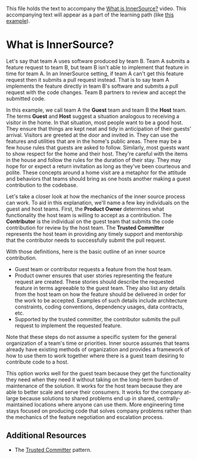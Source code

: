 This file holds the text to accompany the [What is InnerSource?](https://www.safaribooksonline.com/videos/introduction-to-innersource/9781492041504/9781492041504-video321608) video.
This accompanying text will appear as a part of the learning path (like [this example](https://www.safaribooksonline.com/learning-paths/learning-path-lean/9781491999738/9781491946527-/part01ch01.html)).

# What is InnerSource?

Let's say that team A uses software produced by team B.
Team A submits a feature request to team B, but team B isn't able to implement that feature in time for team A.
In an InnerSource setting, if team A can't get this feature request then it submits a pull request instead.
That is to say team A implements the feature directly in team B's software and submits a pull request with the code changes.
Team B partners to review and accept the submitted code.

In this example, we call team A the **Guest** team and team B the **Host** team.
The terms **Guest** and **Host** suggest a situation analogous to receiving a visitor in the home.
In that situation, most people want to be a good host.
They ensure that things are kept neat and tidy in anticipation of their guests' arrival.
Visitors are greeted at the door and invited in.
They can use the features and utilities that are in the home's public areas.
There may be a few house rules that guests are asked to follow.
Similarly, most guests want to show respect for the home and their host.
They're careful with the items in the house and follow the rules for the duration of their stay.
They may hope for or expect a return invitation as long as they've been courteous and polite.
These concepts around a home visit are a metaphor for the attitude and behaviors that teams should bring as one hosts another making a guest contribution to the codebase.

Let's take a closer look at how the mechanics of the inner source process can work.
To aid in this explanation, we'll name a few key individuals on the guest and host teams.
First, the **Product Owner** determines what functionality the host team is willing to accept as a contribution.
The **Contributor** is the individual on the guest team that submits the code contribution for review by the host team.
The **Trusted Committer** represents the host team in providing any timely support and mentorship that the contributor needs to successfully submit the pull request.

With those definitions, here is the basic outline of an inner source contribution.

* Guest team or contributor requests a feature from the host team.
* Product owner ensures that user stories representing the feature request are created.
These stories should describe the requested feature in terms agreeable to the guest team.
They also list any details from the host team on how the feature should be delivered in order for the work to be accepted.
Examples of such details include architecture constraints, coding conventions, dependency usages, data contracts, etc.
* Supported by the trusted committer, the contributor submits the pull request to implement the requested feature.

Note that these steps do not assume a specific system for the general organization of a team's time or priorities. Inner source assumes that teams already have existing methods of organization and provides a framework of how to use them to work together where there is a guest team desiring to contribute code to a host.

This option works well for the guest team because they get the functionality they need when they need it without taking on the long-term burden of maintenance of the solution.
It works for the host team because they are able to better scale and serve their consumers.
It works for the company at-large because solutions to shared problems end up in shared, centrally-maintained locations where anyone can use them.
More engineering time stays focused on producing code that solves company problems rather than the mechanics of the feature negotiation and escalation process.

## Additional Resources

* The [Trusted Committer](https://github.com/paypal/InnerSourcePatterns/blob/master/project-roles/trusted-committer.md) pattern.
